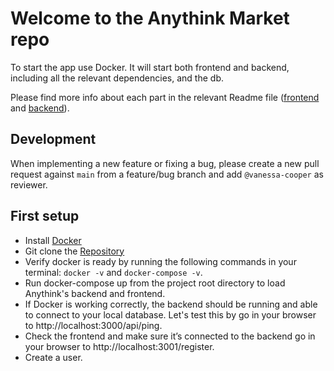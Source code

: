 # Welcome to the Anythink Market repo

To start the app use Docker. It will start both frontend and backend, including all the relevant dependencies, and the db.

Please find more info about each part in the relevant Readme file ([frontend](frontend/readme.md) and [backend](backend/README.md)).

## Development

When implementing a new feature or fixing a bug, please create a new pull request against `main` from a feature/bug branch and add `@vanessa-cooper` as reviewer.

## First setup

* Install [Docker](https://docs.docker.com/get-docker/)
* Git clone the [Repository](https://github.com/ObelusFamily/Anythink-Market-f2dtt)
* Verify docker is ready by running the following commands in your terminal: ```docker -v``` and ```docker-compose -v```.
*  Run docker-compose up from the project root directory to load Anythink's backend and frontend.
* If Docker is working correctly, the backend should be running and able to connect to your local database.
Let's test this by go in your browser to http://localhost:3000/api/ping.
* Check the frontend and make sure it’s connected to the backend go in your browser to http://localhost:3001/register.
* Create a user.